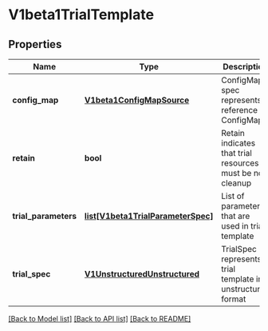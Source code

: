 # V1beta1TrialTemplate

## Properties
Name | Type | Description | Notes
------------ | ------------- | ------------- | -------------
**config_map** | [**V1beta1ConfigMapSource**](V1beta1ConfigMapSource.md) | ConfigMap spec represents a reference to ConfigMap | [optional] 
**retain** | **bool** | Retain indicates that trial resources must be not cleanup | [optional] 
**trial_parameters** | [**list[V1beta1TrialParameterSpec]**](V1beta1TrialParameterSpec.md) | List of parameters that are used in trial template | [optional] 
**trial_spec** | [**V1UnstructuredUnstructured**](V1UnstructuredUnstructured.md) | TrialSpec represents trial template in unstructured format | [optional] 

[[Back to Model list]](../README.md#documentation-for-models) [[Back to API list]](../README.md#documentation-for-api-endpoints) [[Back to README]](../README.md)


